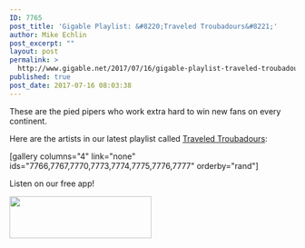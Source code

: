 ```yaml
---
ID: 7765
post_title: 'Gigable Playlist: &#8220;Traveled Troubadours&#8221;'
author: Mike Echlin
post_excerpt: ""
layout: post
permalink: >
  http://www.gigable.net/2017/07/16/gigable-playlist-traveled-troubadours/
published: true
post_date: 2017-07-16 08:03:38
---
```

These are the pied pipers who work extra hard to win new fans on every continent.

Here are the artists in our latest playlist called <a href="http://apple.co/2gtnpY5">Traveled Troubadours</a>:

[gallery columns="4" link="none" ids="7766,7767,7770,7773,7774,7775,7776,7777" orderby="rand"]

Listen on our free app!

<a href="http://apple.co/2gtnpY5" target="_blank" rel="http://apple.co/2gtnpY5 noopener"><img class="alignleft wp-image-5286" src="http://www.gigable.net/wp-content/uploads/2015/05/Download_on_the_App_Store_Badge.svg_-e1468263271649.png" alt="" width="250" height="74" /></a>